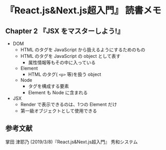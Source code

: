 # 『React.js&Next.js超入門』 読書メモ

## Chapter 2 『JSX をマスターしよう!』

- DOM
    - HTML のタグを JavaScript から扱えるようにするためのもの
    - HTML のタグを JavaScript の object として表す
        - 属性情報等もその中に入っている
    - Element
        - HTML のタグ( `<p>` 等)を扱う object
    - Node 
        - タグを構成する要素
        - Element も Node に含まれる
- JSX
    - Render で表示できるのは、1つの Element だけ
    - 第一級オブジェクトとして使用できる

           


## 参考文献

掌田 津耶乃 (2019/3/8)『React.js&Next.js超入門』 秀和システム
